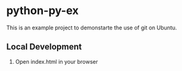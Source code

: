 # python-py-ex
This is an example project to demonstarte the use of git on Ubuntu.

## Local Development

1. Open index.html in your browser
